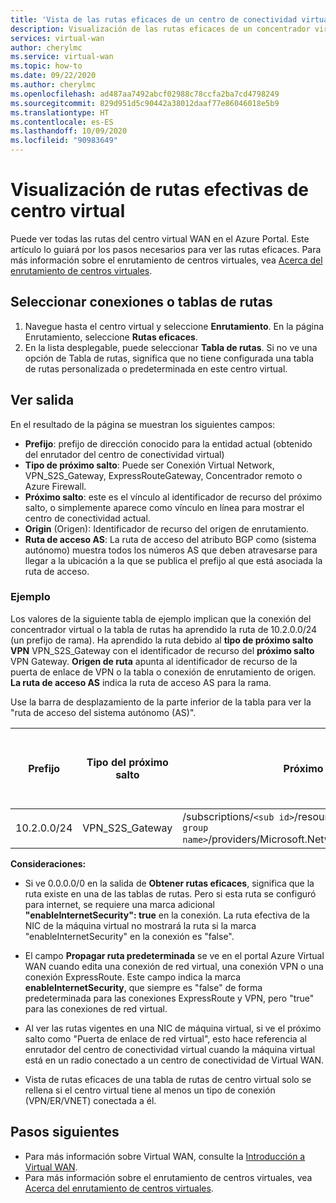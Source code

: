 ```yaml
---
title: 'Vista de las rutas eficaces de un centro de conectividad virtual: Azure Virtual WAN | Microsoft Docs'
description: Visualización de las rutas eficaces de un concentrador virtual en Azure Virtual WAN
services: virtual-wan
author: cherylmc
ms.service: virtual-wan
ms.topic: how-to
ms.date: 09/22/2020
ms.author: cherylmc
ms.openlocfilehash: ad487aa7492abcf02988c78ccfa2ba7cd4798249
ms.sourcegitcommit: 829d951d5c90442a38012daaf77e86046018e5b9
ms.translationtype: HT
ms.contentlocale: es-ES
ms.lasthandoff: 10/09/2020
ms.locfileid: "90983649"
---
```

# <a name="view-virtual-hub-effective-routes"></a>Visualización de rutas efectivas de centro virtual

Puede ver todas las rutas del centro virtual WAN en el Azure Portal. Este artículo lo guiará por los pasos necesarios para ver las rutas eficaces. Para más información sobre el enrutamiento de centros virtuales, vea [Acerca del enrutamiento de centros virtuales](about-virtual-hub-routing.md).

## <a name="select-connections-or-route-tables"></a><a name="routing"></a>Seleccionar conexiones o tablas de rutas

1. Navegue hasta el centro virtual y seleccione **Enrutamiento**. En la página Enrutamiento, seleccione **Rutas eficaces**.
1. En la lista desplegable, puede seleccionar **Tabla de rutas**. Si no ve una opción de Tabla de rutas, significa que no tiene configurada una tabla de rutas personalizada o predeterminada en este centro virtual.

## <a name="view-output"></a><a name="output"></a>Ver salida

En el resultado de la página se muestran los siguientes campos:

* **Prefijo**: prefijo de dirección conocido para la entidad actual (obtenido del enrutador del centro de conectividad virtual)
* **Tipo de próximo salto**: Puede ser Conexión Virtual Network, VPN_S2S_Gateway, ExpressRouteGateway, Concentrador remoto o Azure Firewall.
* **Próximo salto**: este es el vínculo al identificador de recurso del próximo salto, o simplemente aparece como vínculo en línea para mostrar el centro de conectividad actual.
* **Origin** (Origen): Identificador de recurso del origen de enrutamiento.
* **Ruta de acceso AS**: La ruta de acceso del atributo BGP como (sistema autónomo) muestra todos los números AS que deben atravesarse para llegar a la ubicación a la que se publica el prefijo al que está asociada la ruta de acceso.

### <a name="example"></a><a name="example"></a>Ejemplo

Los valores de la siguiente tabla de ejemplo implican que la conexión del concentrador virtual o la tabla de rutas ha aprendido la ruta de 10.2.0.0/24 (un prefijo de rama). Ha aprendido la ruta debido al **tipo de próximo salto VPN** VPN_S2S_Gateway con el identificador de recurso del **próximo salto** VPN Gateway. **Origen de ruta** apunta al identificador de recurso de la puerta de enlace de VPN o la tabla o conexión de enrutamiento de origen. **La ruta de acceso AS** indica la ruta de acceso AS para la rama.

Use la barra de desplazamiento de la parte inferior de la tabla para ver la "ruta de acceso del sistema autónomo (AS)".

| **Prefijo** |  **Tipo del próximo salto** | **Próximo salto** |  **Origen de la ruta** |**Ruta de acceso del sistema autónomo (AS)** |
| ---        | ---                | ---          | ---               | ---         |
| 10.2.0.0/24| VPN_S2S_Gateway |/subscriptions/`<sub id>`/resourceGroups/`<resource group name>`/providers/Microsoft.Network/vpnGateways/vpngw|/subscriptions/`<sub id>`/resourceGroups/`<resource group name>`/providers/Microsoft.Network/vpnGateways/vpngw| 20000|

**Consideraciones:**

* Si ve 0.0.0.0/0 en la salida de **Obtener rutas eficaces**, significa que la ruta existe en una de las tablas de rutas. Pero si esta ruta se configuró para internet, se requiere una marca adicional **"enableInternetSecurity": true** en la conexión. La ruta efectiva de la NIC de la máquina virtual no mostrará la ruta si la marca "enableInternetSecurity" en la conexión es "false".

* El campo **Propagar ruta predeterminada** se ve en el portal Azure Virtual WAN cuando edita una conexión de red virtual, una conexión VPN o una conexión ExpressRoute. Este campo indica la marca **enableInternetSecurity**, que siempre es "false" de forma predeterminada para las conexiones ExpressRoute y VPN, pero "true" para las conexiones de red virtual.

* Al ver las rutas vigentes en una NIC de máquina virtual, si ve el próximo salto como "Puerta de enlace de red virtual", esto hace referencia al enrutador del centro de conectividad virtual cuando la máquina virtual está en un radio conectado a un centro de conectividad de Virtual WAN.

* Vista de rutas eficaces de una tabla de rutas de centro virtual solo se rellena si el centro virtual tiene al menos un tipo de conexión (VPN/ER/VNET) conectada a él.

## <a name="next-steps"></a>Pasos siguientes

* Para más información sobre Virtual WAN, consulte la [Introducción a Virtual WAN](virtual-wan-about.md).
* Para más información sobre el enrutamiento de centros virtuales, vea [Acerca del enrutamiento de centros virtuales](about-virtual-hub-routing.md).

